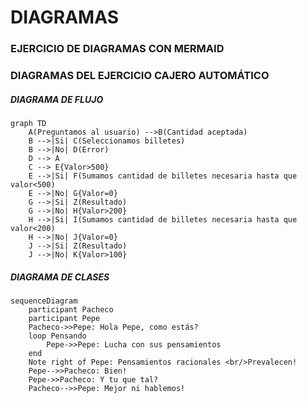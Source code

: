 # DIAGRAMAS

### EJERCICIO DE DIAGRAMAS CON MERMAID

### DIAGRAMAS DEL EJERCICIO CAJERO AUTOMÁTICO

##### DIAGRAMA DE FLUJO

```mermaid
graph TD
    A(Preguntamos al usuario) -->B(Cantidad aceptada)
    B -->|Si| C(Seleccionamos billetes)
    B -->|No| D(Error)
    D --> A
    C --> E{Valor>500}
    E -->|Si| F(Sumamos cantidad de billetes necesaria hasta que valor<500)
    E -->|No| G{Valor=0}
    G -->|Si| Z(Resultado)
    G -->|No| H{Valor>200}
    H -->|Si| I(Sumamos cantidad de billetes necesaria hasta que valor<200)
    H -->|No| J{Valor=0}
    J -->|Si| Z(Resultado)
    J -->|No| K{Valor>100}
```
##### DIAGRAMA DE CLASES

```mermaid
sequenceDiagram
    participant Pacheco
    participant Pepe
    Pacheco->>Pepe: Hola Pepe, como estás?
    loop Pensando
        Pepe->>Pepe: Lucha con sus pensamientos
    end
    Note right of Pepe: Pensamientos racionales <br/>Prevalecen!
    Pepe-->>Pacheco: Bien!
    Pepe->>Pacheco: Y tu que tal?
    Pacheco-->>Pepe: Mejor ni hablemos!
```

